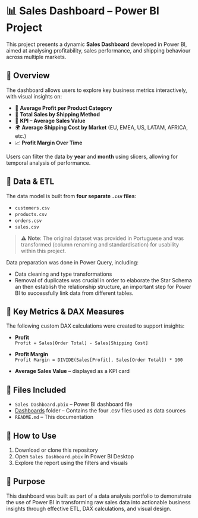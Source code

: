 
# 📊 Sales Dashboard – Power BI Project

This project presents a dynamic **Sales Dashboard** developed in Power BI, aimed at analysing profitability, sales performance, and shipping behaviour across multiple markets.

## 🧾 Overview

The dashboard allows users to explore key business metrics interactively, with visual insights on:

- 💸 **Average Profit per Product Category**
- 🚚 **Total Sales by Shipping Method**
- 🧮 **KPI – Average Sales Value**
- 🌍 **Average Shipping Cost by Market** (EU, EMEA, US, LATAM, AFRICA, etc.)
- 📈 **Profit Margin Over Time**

Users can filter the data by **year** and **month** using slicers, allowing for temporal analysis of performance.

## 🔧 Data & ETL

The data model is built from **four separate `.csv` files**:

- `customers.csv`
- `products.csv`
- `orders.csv`
- `sales.csv`

> ⚠️ **Note**: The original dataset was provided in Portuguese and was transformed (column renaming and standardisation) for usability within this project.

Data preparation was done in Power Query, including:
- Data cleaning and type transformations
- Removal of duplicates was crucial in order to elaborate the Star Schema an then establish the relationship structure, an important step for Power BI to successfully link data from different tables.

## 📐 Key Metrics & DAX Measures

The following custom DAX calculations were created to support insights:

- **Profit**  
  `Profit = Sales[Order Total] - Sales[Shipping Cost]`

- **Profit Margin**  
  `Profit Margin = DIVIDE(Sales[Profit], Sales[Order Total]) * 100`

- **Average Sales Value** – displayed as a KPI card

## 📁 Files Included

- `Sales Dashboard.pbix` – Power BI dashboard file  
- [Dashboards](https://github.com/eltonjunior84/PowerBI-Projects/tree/6b6711239661e03a672ba063c20e28976e3176b6/Sales%20Report/Dashboards) folder – Contains the four .csv files used as data sources
- `README.md` – This documentation

## 🚀 How to Use

1. Download or clone this repository
2. Open `Sales Dashboard.pbix` in Power BI Desktop
3. Explore the report using the filters and visuals

## 🎯 Purpose

This dashboard was built as part of a data analysis portfolio to demonstrate the use of Power BI in transforming raw sales data into actionable business insights through effective ETL, DAX calculations, and visual design.
